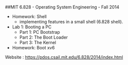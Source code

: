 ##MIT 6.828 - Operating System Engineering - Fall 2014

* Homework: Shell
  - implementing features in a small shell (6.828 shell).
* Lab 1: Booting a PC
  - Part 1: PC Bootstrap
  - Part 2: The Boot Loader
  - Part 3: The Kernel
* Homework: Boot xv6

Website : https://pdos.csail.mit.edu/6.828/2014/index.html
